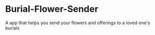 # Burial-Flower-Sender
A app that helps you send your flowers and offerings to a loved one's burials
